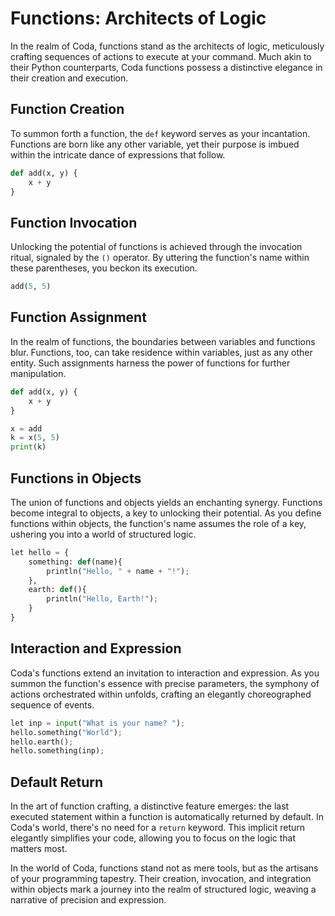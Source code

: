 # Functions: Architects of Logic

In the realm of Coda, functions stand as the architects of logic, meticulously crafting sequences of actions to execute at your command. Much akin to their Python counterparts, Coda functions possess a distinctive elegance in their creation and execution.

## Function Creation
To summon forth a function, the `def` keyword serves as your incantation. Functions are born like any other variable, yet their purpose is imbued within the intricate dance of expressions that follow.

```py
def add(x, y) {
    x + y
}
```

## Function Invocation
Unlocking the potential of functions is achieved through the invocation ritual, signaled by the `()` operator. By uttering the function's name within these parentheses, you beckon its execution.

```py
add(5, 5)
```

## Function Assignment
In the realm of functions, the boundaries between variables and functions blur. Functions, too, can take residence within variables, just as any other entity. Such assignments harness the power of functions for further manipulation.

```py
def add(x, y) {
    x + y
}

x = add
k = x(5, 5)
print(k)
```

## Functions in Objects
The union of functions and objects yields an enchanting synergy. Functions become integral to objects, a key to unlocking their potential. As you define functions within objects, the function's name assumes the role of a key, ushering you into a world of structured logic.

```py
let hello = {
    something: def(name){
        println("Hello, " + name + "!");
    },
    earth: def(){
        println("Hello, Earth!");
    }
}
```

## Interaction and Expression
Coda's functions extend an invitation to interaction and expression. As you summon the function's essence with precise parameters, the symphony of actions orchestrated within unfolds, crafting an elegantly choreographed sequence of events.

```py
let inp = input("What is your name? ");
hello.something("World");
hello.earth();
hello.something(inp);
```

## Default Return
In the art of function crafting, a distinctive feature emerges: the last executed statement within a function is automatically returned by default. In Coda's world, there's no need for a `return` keyword. This implicit return elegantly simplifies your code, allowing you to focus on the logic that matters most.

In the world of Coda, functions stand not as mere tools, but as the artisans of your programming tapestry. Their creation, invocation, and integration within objects mark a journey into the realm of structured logic, weaving a narrative of precision and expression.